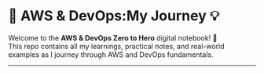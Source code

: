 # 🚀 AWS & DevOps:My Journey 💡

Welcome to the **AWS & DevOps Zero to Hero** digital notebook! 📘  
This repo contains all my learnings, practical notes, and real-world examples as I journey through AWS and DevOps fundamentals.

---



